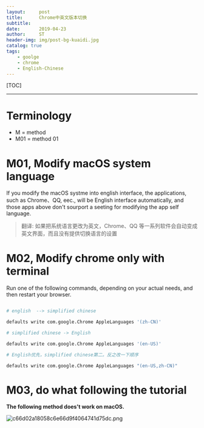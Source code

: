 ```yaml
---
layout:     post
title:      Chrome中英文版本切换
subtitle:   
date:       2019-04-23
author:     ST
header-img: img/post-bg-kuaidi.jpg
catalog: true
tags:
    - goolge
    - chrome
    - English-Chinese
---
```



[TOC]

***

# Terminology

* M = method 
* M01 = method 01

#  M01, Modify macOS system language

If  you modify the macOS systme into english interface, the applications, such as Chrome、QQ, eec., will be English interface automatically, and those apps above don't sourport a seeting for modifying the app self language. 

>翻译: 如果把系统语言更改为英文，Chrome、QQ 等一系列软件会自动变成英文界面，而且没有提供切换语言的设置


# M02, Modify chrome only with terminal

Run one of the following commands, depending on your actual needs, and then restart your browser.


```python

# english  --> simplified chinese

defaults write com.google.Chrome AppleLanguages '(zh-CN)'

# simplified chinese -> English

defaults write com.google.Chrome AppleLanguages '(en-US)'

# English优先，simplified chinese第二。反之改一下顺序

defaults write com.google.Chrome AppleLanguages "(en-US,zh-CN)"
```

# M03, do what following the tutorial 

**The  following method does't work on macOS.**

![c66d02a18058c6e66d9f4064741d75dc.png](evernotecid://E0A72B23-39FD-4C11-8E73-3909ACCE1190/appyinxiangcom/19954303/ENResource/p33847)







